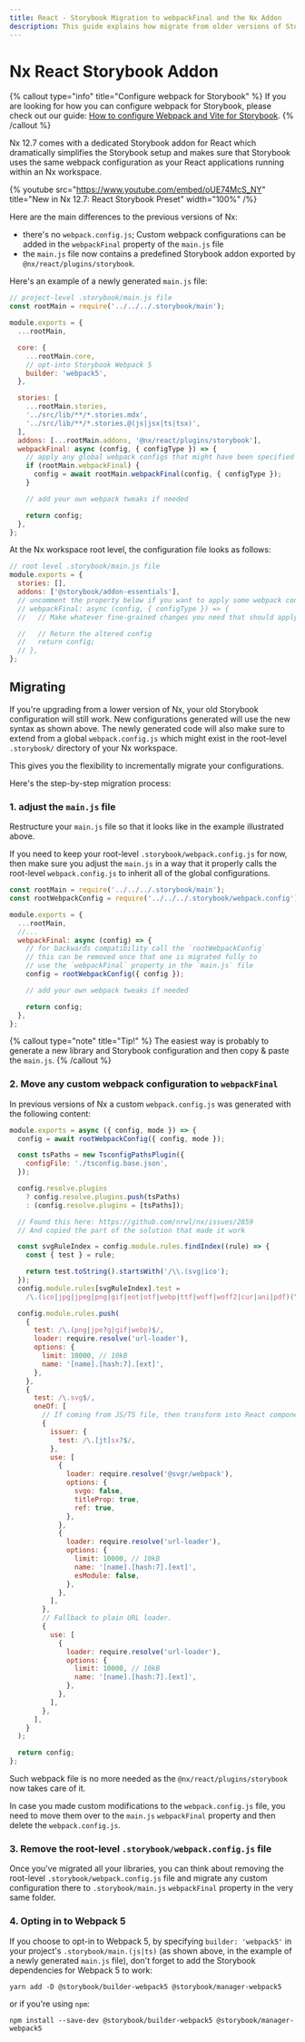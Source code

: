 ```yaml
---
title: React - Storybook Migration to webpackFinal and the Nx Addon
description: This guide explains how migrate from older versions of Storybook which used a custom webpack.config.js to the new Storybook 6.3+ which uses the webpackFinal property in the main configuration and the Nx React Addon.
---
```


# Nx React Storybook Addon

{% callout type="info" title="Configure webpack for Storybook" %}
If you are looking for how you can configure webpack for Storybook, please check out our guide: [How to configure Webpack and Vite for Storybook](/packages/storybook/documents/custom-builder-configs).
{% /callout %}

Nx 12.7 comes with a dedicated Storybook addon for React which dramatically simplifies the Storybook setup and makes sure that Storybook uses the same webpack configuration as your React applications running within an Nx workspace.

{% youtube
src="https://www.youtube.com/embed/oUE74McS_NY"
title="New in Nx 12.7: React Storybook Preset"
width="100%" /%}

Here are the main differences to the previous versions of Nx:

- there's no `webpack.config.js`; Custom webpack configurations can be added in the `webpackFinal` property of the `main.js` file
- the `main.js` file now contains a predefined Storybook addon exported by `@nx/react/plugins/storybook`.

Here's an example of a newly generated `main.js` file:

```javascript {% fileName=".storybook/main.js" %}
// project-level .storybook/main.js file
const rootMain = require('../../../.storybook/main');

module.exports = {
  ...rootMain,

  core: {
    ...rootMain.core,
    // opt-into Storybook Webpack 5
    builder: 'webpack5',
  },

  stories: [
    ...rootMain.stories,
    '../src/lib/**/*.stories.mdx',
    '../src/lib/**/*.stories.@(js|jsx|ts|tsx)',
  ],
  addons: [...rootMain.addons, '@nx/react/plugins/storybook'],
  webpackFinal: async (config, { configType }) => {
    // apply any global webpack configs that might have been specified in .storybook/main.js
    if (rootMain.webpackFinal) {
      config = await rootMain.webpackFinal(config, { configType });
    }

    // add your own webpack tweaks if needed

    return config;
  },
};
```

At the Nx workspace root level, the configuration file looks as follows:

```javascript {% fileName=".storybook/main.js" %}
// root level .storybook/main.js file
module.exports = {
  stories: [],
  addons: ['@storybook/addon-essentials'],
  // uncomment the property below if you want to apply some webpack config globally
  // webpackFinal: async (config, { configType }) => {
  //   // Make whatever fine-grained changes you need that should apply to all storybook configs

  //   // Return the altered config
  //   return config;
  // },
};
```

## Migrating

If you're upgrading from a lower version of Nx, your old Storybook configuration will still work. New configurations generated will use the new syntax as shown above. The newly generated code will also make sure to extend from a global `webpack.config.js` which might exist in the root-level `.storybook/` directory of your Nx workspace.

This gives you the flexibility to incrementally migrate your configurations.

Here's the step-by-step migration process:

### 1. adjust the `main.js` file

Restructure your `main.js` file so that it looks like in the example illustrated above.

If you need to keep your root-level `.storybook/webpack.config.js` for now, then make sure you adjust the `main.js` in a way that it properly calls the root-level `webpack.config.js` to inherit all of the global configurations.

```javascript {% fileName=".storybook/webpack.config.js" %}
const rootMain = require('../../../.storybook/main');
const rootWebpackConfig = require('../../../.storybook/webpack.config');

module.exports = {
  ...rootMain,
  //...
  webpackFinal: async (config) => {
    // for backwards compatibility call the `rootWebpackConfig`
    // this can be removed once that one is migrated fully to
    // use the `webpackFinal` property in the `main.js` file
    config = rootWebpackConfig({ config });

    // add your own webpack tweaks if needed

    return config;
  },
};
```

{% callout type="note" title="Tip!" %}
The easiest way is probably to generate a new library and Storybook configuration and then copy & paste the `main.js`.
{% /callout %}

### 2. Move any custom webpack configuration to `webpackFinal`

In previous versions of Nx a custom `webpack.config.js` was generated with the following content:

```javascript {% fileName="webpack.config.js" %}
module.exports = async ({ config, mode }) => {
  config = await rootWebpackConfig({ config, mode });

  const tsPaths = new TsconfigPathsPlugin({
    configFile: './tsconfig.base.json',
  });

  config.resolve.plugins
    ? config.resolve.plugins.push(tsPaths)
    : (config.resolve.plugins = [tsPaths]);

  // Found this here: https://github.com/nrwl/nx/issues/2859
  // And copied the part of the solution that made it work

  const svgRuleIndex = config.module.rules.findIndex((rule) => {
    const { test } = rule;

    return test.toString().startsWith('/\\.(svg|ico');
  });
  config.module.rules[svgRuleIndex].test =
    /\.(ico|jpg|jpeg|png|gif|eot|otf|webp|ttf|woff|woff2|cur|ani|pdf)(\?.*)?$/;

  config.module.rules.push(
    {
      test: /\.(png|jpe?g|gif|webp)$/,
      loader: require.resolve('url-loader'),
      options: {
        limit: 10000, // 10kB
        name: '[name].[hash:7].[ext]',
      },
    },
    {
      test: /\.svg$/,
      oneOf: [
        // If coming from JS/TS file, then transform into React component using SVGR.
        {
          issuer: {
            test: /\.[jt]sx?$/,
          },
          use: [
            {
              loader: require.resolve('@svgr/webpack'),
              options: {
                svgo: false,
                titleProp: true,
                ref: true,
              },
            },
            {
              loader: require.resolve('url-loader'),
              options: {
                limit: 10000, // 10kB
                name: '[name].[hash:7].[ext]',
                esModule: false,
              },
            },
          ],
        },
        // Fallback to plain URL loader.
        {
          use: [
            {
              loader: require.resolve('url-loader'),
              options: {
                limit: 10000, // 10kB
                name: '[name].[hash:7].[ext]',
              },
            },
          ],
        },
      ],
    }
  );

  return config;
};
```

Such webpack file is no more needed as the `@nx/react/plugins/storybook` now takes care of it.

In case you made custom modifications to the `webpack.config.js` file, you need to move them over to the `main.js` `webpackFinal` property and then delete the `webpack.config.js`.

### 3. Remove the root-level `.storybook/webpack.config.js` file

Once you've migrated all your libraries, you can think about removing the root-level `.storybook/webpack.config.js` file and migrate any custom configuration there to `.storybook/main.js` `webpackFinal` property in the very same folder.

### 4. Opting in to Webpack 5

If you choose to opt-in to Webpack 5, by specifying `builder: 'webpack5'` in your project's `.storybook/main.(js|ts)` (as shown above, in the example of a newly generated `main.js` file), don't forget to add the Storybook dependencies for Webpack 5 to work:

```shell
yarn add -D @storybook/builder-webpack5 @storybook/manager-webpack5
```

or if you're using `npm`:

```shell
npm install --save-dev @storybook/builder-webpack5 @storybook/manager-webpack5
```
